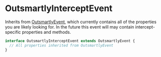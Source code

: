 # OutsmartlyInterceptEvent

Inherits from [OutsmartlyEvent](), which currently contains all of the properties you are likely looking for. In the future this event will may contain intercept-specific properties and methods.

```typescript
interface OutsmartlyInterceptEvent extends OutsmartlyEvent {
  // All properties inherited from OutsmartlyEvent
}
```

